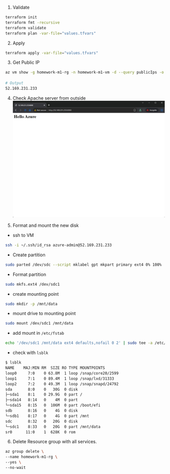 1. Validate

```sh
terraform init
terraform fmt -recursive
terraform validate
terraform plan -var-file="values.tfvars"
```

2. Apply

```sh
terraform apply -var-file="values.tfvars"
```

3. Get Public IP

```sh
az vm show -g homework-m1-rg -n homework-m1-vm -d --query publicIps -o tsv

# Output
52.169.231.233
```

4. Check Apache server from outside
   ![pic-3](../media/pic-3.jpg)

5. Format and mount the new disk

- ssh to VM

```sh
ssh -i ~/.ssh/id_rsa azure-admin@52.169.231.233
```

- Create partition

```sh
sudo parted /dev/sdc --script mklabel gpt mkpart primary ext4 0% 100%
```

- Format partition

```sh
sudo mkfs.ext4 /dev/sdc1
```

- create mounting point

```sh
sudo mkdir -p /mnt/data
```

- mount drive to mounting point

```sh
sudo mount /dev/sdc1 /mnt/data
```

- add mount in `/etc/fstab`

```sh
echo '/dev/sdc1 /mnt/data ext4 defaults,nofail 0 2' | sudo tee -a /etc/fstab
```

- check with `lsblk`

```sh
$ lsblk
NAME    MAJ:MIN RM  SIZE RO TYPE MOUNTPOINTS
loop0     7:0    0 63.8M  1 loop /snap/core20/2599
loop1     7:1    0 89.4M  1 loop /snap/lxd/31333
loop2     7:2    0 49.3M  1 loop /snap/snapd/24792
sda       8:0    0   30G  0 disk
├─sda1    8:1    0 29.9G  0 part /
├─sda14   8:14   0    4M  0 part
└─sda15   8:15   0  106M  0 part /boot/efi
sdb       8:16   0    4G  0 disk
└─sdb1    8:17   0    4G  0 part /mnt
sdc       8:32   0   20G  0 disk
└─sdc1    8:33   0   20G  0 part /mnt/data
sr0      11:0    1  628K  0 rom
```

6. Delete Resource group with all services.

```sh
az group delete \
--name homework-m1-rg \
--yes \
--no-wait
```
